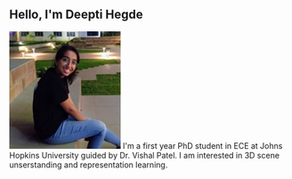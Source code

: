 ## Hello, I'm Deepti Hegde

<img src="deepti_crop.jpg" alt="drawing" width="200"/>
I'm a first year PhD student in ECE at Johns Hopkins University guided by Dr. Vishal Patel. I am interested in 3D scene unserstanding and representation learning. 





